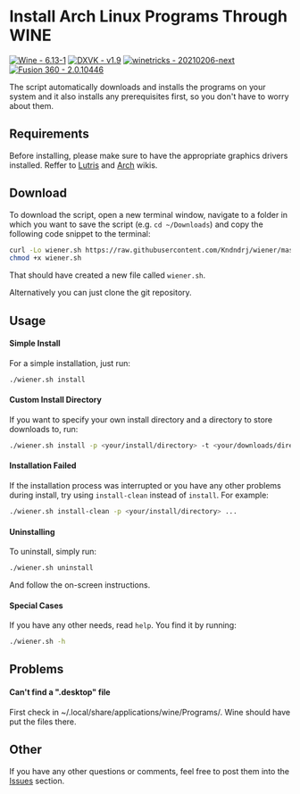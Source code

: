 # Install Arch Linux Programs Through WINE
[![Wine - 6.13-1](https://img.shields.io/badge/Wine-6.13--1-red?style=for-the-badge)](https://www.winehq.org/) [![DXVK - v1.9](https://img.shields.io/badge/DXVK-v1.9-2ea44f?style=for-the-badge)](https://github.com/doitsujin/dxvk) [![winetricks - 20210206-next](https://img.shields.io/badge/winetricks-20210206--next-2ea44f?style=for-the-badge)](https://github.com/Winetricks/winetricks) [![Fusion 360 - 2.0.10446](https://img.shields.io/badge/Fusion_360-2.0.10446-orange?style=for-the-badge)](https://www.autodesk.com/products/fusion-360/overview)

The script automatically downloads and installs the programs on your system and
it also installs any prerequisites first, so you don't have to worry about
them.

## Requirements
Before installing, please make sure to have the appropriate graphics drivers
installed. Reffer to
[Lutris](https://github.com/lutris/docs/blob/master/InstallingDrivers.md#arch--manjaro--other-arch-derivatives)
and [Arch](https://wiki.archlinux.org/title/Xorg#Driver_installation) wikis.

## Download
To download the script, open a new terminal window, navigate to a folder in
which you want to save the script (e.g. `cd ~/Downloads`) and copy the
following code snippet to the terminal:
```sh
curl -Lo wiener.sh https://raw.githubusercontent.com/Kndndrj/wiener/master/wiener.sh; \
chmod +x wiener.sh
```
That should have created a new file called `wiener.sh`.

Alternatively you can just clone the git repository.

## Usage
#### Simple Install
For a simple installation, just run:
```sh
./wiener.sh install
```
#### Custom Install Directory
If you want to specify your own install directory and a directory to store
downloads to, run:
```sh
./wiener.sh install -p <your/install/directory> -t <your/downloads/directory>
```
#### Installation Failed
If the installation process was interrupted or you have any other problems
during install, try using `install-clean` instead of `install`. For example:
```sh
./wiener.sh install-clean -p <your/install/directory> ...
```
#### Uninstalling
To uninstall, simply run:
```sh
./wiener.sh uninstall
```
And follow the on-screen instructions.
#### Special Cases
If you have any other needs, read `help`. You find it by running:
```sh
./wiener.sh -h
```

## Problems
#### Can't find a ".desktop" file
First check in ~/.local/share/applications/wine/Programs/. Wine should
have put the files there.

## Other
If you have any other questions or comments, feel free to post them into the
[Issues](https://github.com/Kndndrj/wiener/issues) section.
